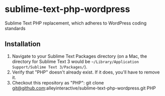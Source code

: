 sublime-text-php-wordpress
==========================

Sublime Text PHP replacement, which adheres to WordPress coding standards

Installation
------------

1. Navigate to your Sublime Text Packages directory (on a Mac, the directory for
Sublime Text 3 would be `~/Library/Application Support/Sublime Text 3/Packages/`).
2. Verify that "PHP" doesn't already exist. If it does, you'll have to remove it.
3. Checkout this repository as "PHP":
    git clone git@github.com:alleyinteractive/sublime-text-php-wordpress.git PHP
